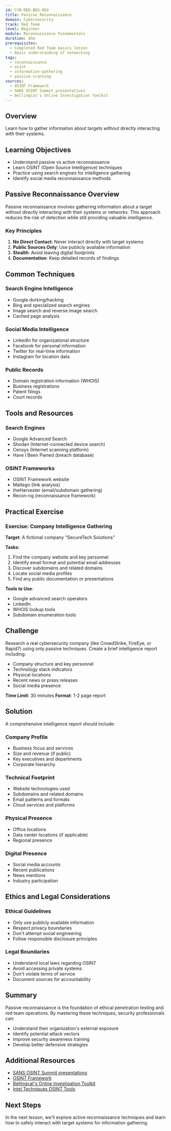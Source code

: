 ```yaml
---
id: CYB-RED-BEG-002
title: Passive Reconnaissance
domain: Cybersecurity
track: Red Team
level: Beginner
module: Reconnaissance Fundamentals
duration: 45m
prerequisites: 
  - Completed Red Team basics lesson
  - Basic understanding of networking
tags: 
  - reconnaissance
  - osint
  - information-gathering
  - passive-scanning
sources:
  - OSINT Framework
  - SANS OSINT Summit presentations
  - Bellingcat's Online Investigation Toolkit
---
```


## Overview

Learn how to gather information about targets without directly interacting with their systems.

## Learning Objectives

- Understand passive vs active reconnaissance
- Learn OSINT (Open Source Intelligence) techniques
- Practice using search engines for intelligence gathering
- Identify social media reconnaissance methods

## Passive Reconnaissance Overview

Passive reconnaissance involves gathering information about a target without directly interacting with their systems or networks. This approach reduces the risk of detection while still providing valuable intelligence.

### Key Principles

1. **No Direct Contact**: Never interact directly with target systems
2. **Public Sources Only**: Use publicly available information
3. **Stealth**: Avoid leaving digital footprints
4. **Documentation**: Keep detailed records of findings

## Common Techniques

### Search Engine Intelligence

- Google dorking/hacking
- Bing and specialized search engines
- Image search and reverse image search
- Cached page analysis

### Social Media Intelligence

- LinkedIn for organizational structure
- Facebook for personal information
- Twitter for real-time information
- Instagram for location data

### Public Records

- Domain registration information (WHOIS)
- Business registrations
- Patent filings
- Court records

## Tools and Resources

### Search Engines
- Google Advanced Search
- Shodan (Internet-connected device search)
- Censys (Internet scanning platform)
- Have I Been Pwned (breach database)

### OSINT Frameworks
- OSINT Framework website
- Maltego (link analysis)
- theHarvester (email/subdomain gathering)
- Recon-ng (reconnaissance framework)

## Practical Exercise

### Exercise: Company Intelligence Gathering

**Target**: A fictional company "SecureTech Solutions"

**Tasks**:
1. Find the company website and key personnel
2. Identify email format and potential email addresses
3. Discover subdomains and related domains
4. Locate social media profiles
5. Find any public documentation or presentations

**Tools to Use**:
- Google advanced search operators
- LinkedIn
- WHOIS lookup tools
- Subdomain enumeration tools

## Challenge

Research a real cybersecurity company (like CrowdStrike, FireEye, or Rapid7) using only passive techniques. Create a brief intelligence report including:

- Company structure and key personnel
- Technology stack indicators
- Physical locations
- Recent news or press releases
- Social media presence

**Time Limit**: 30 minutes
**Format**: 1-2 page report

## Solution

A comprehensive intelligence report should include:

### Company Profile
- Business focus and services
- Size and revenue (if public)
- Key executives and departments
- Corporate hierarchy

### Technical Footprint
- Website technologies used
- Subdomains and related domains
- Email patterns and formats
- Cloud services and platforms

### Physical Presence
- Office locations
- Data center locations (if applicable)
- Regional presence

### Digital Presence
- Social media accounts
- Recent publications
- News mentions
- Industry participation

## Ethics and Legal Considerations

### Ethical Guidelines
- Only use publicly available information
- Respect privacy boundaries
- Don't attempt social engineering
- Follow responsible disclosure principles

### Legal Boundaries
- Understand local laws regarding OSINT
- Avoid accessing private systems
- Don't violate terms of service
- Document sources for accountability

## Summary

Passive reconnaissance is the foundation of ethical penetration testing and red team operations. By mastering these techniques, security professionals can:

- Understand their organization's external exposure
- Identify potential attack vectors
- Improve security awareness training
- Develop better defensive strategies

## Additional Resources

- [SANS OSINT Summit presentations](https://www.sans.org)
- [OSINT Framework](https://osintframework.com)
- [Bellingcat's Online Investigation Toolkit](https://docs.google.com/spreadsheets/d/18rtqh8EG2q1xBo2cLNyhIDuK9jrPGwYr9DI2UncoqJQ)
- [Intel Techniques OSINT Tools](https://inteltechniques.com/tools)

## Next Steps

In the next lesson, we'll explore active reconnaissance techniques and learn how to safely interact with target systems for information gathering.
